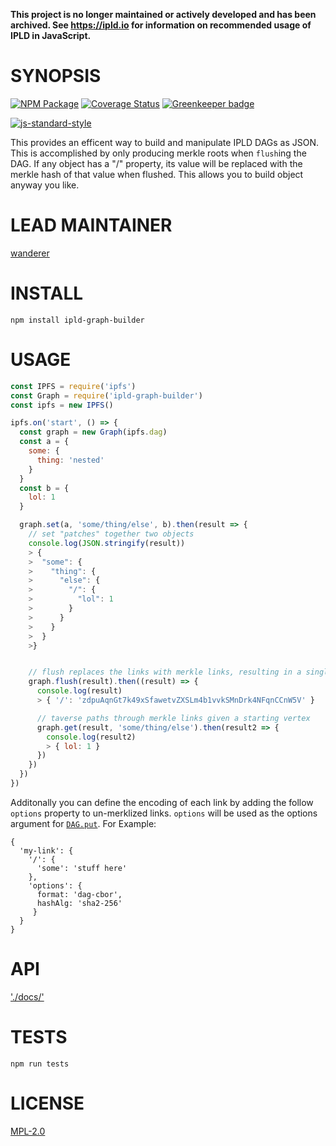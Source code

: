 **This project is no longer maintained or actively developed and has been archived. See https://ipld.io for information on recommended usage of IPLD in JavaScript.**

# SYNOPSIS 
[![NPM Package](https://img.shields.io/npm/v/ipld-graph-builder.svg?style=flat-square)](https://www.npmjs.org/package/ipld-graph-builder)
[![Coverage Status](https://img.shields.io/coveralls/ipld/js-ipld-graph-builder.svg?style=flat-square)](https://coveralls.io/r/ipld/js-ipld-graph-builder)
[![Greenkeeper badge](https://img.shields.io/badge/GreenKeeper-Enabled-brightgreen.svg?longCache=true&style=flat-square)](https://greenkeeper.io/)  

[![js-standard-style](https://cdn.rawgit.com/feross/standard/master/badge.svg)](https://github.com/feross/standard)

This provides an efficent way to build and manipulate IPLD DAGs as JSON. This is accomplished by only producing merkle roots when `flush`ing the DAG. If any object has a "/" property, its value will be replaced with the merkle hash of that value when flushed. This allows you to build object anyway you like. 

# LEAD MAINTAINER

[wanderer](https://github.com/wanderer)

# INSTALL
`npm install ipld-graph-builder`

# USAGE

```javascript
const IPFS = require('ipfs')
const Graph = require('ipld-graph-builder')
const ipfs = new IPFS()

ipfs.on('start', () => {
  const graph = new Graph(ipfs.dag)
  const a = {
    some: {
      thing: 'nested'
    }
  }
  const b = {
    lol: 1
  }

  graph.set(a, 'some/thing/else', b).then(result => {
    // set "patches" together two objects
    console.log(JSON.stringify(result))
    > {
    >  "some": {
    >    "thing": {
    >      "else": {
    >        "/": {
    >          "lol": 1
    >        }
    >      }
    >    }
    >  }
    >}


    // flush replaces the links with merkle links, resulting in a single root hash
    graph.flush(result).then((result) => {
      console.log(result)
      > { '/': 'zdpuAqnGt7k49xSfawetvZXSLm4b1vvkSMnDrk4NFqnCCnW5V' }

      // taverse paths through merkle links given a starting vertex
      graph.get(result, 'some/thing/else').then(result2 => {
        console.log(result2)
        > { lol: 1 }
      })
    })
  })
})
```
Additonally you can define the encoding of each link by adding the follow `options` property to un-merklized links. `options` will be used as the options argument for [`DAG.put`](https://github.com/ipfs/interface-ipfs-core/tree/master/API/dag#dagput). For Example:
```
{
  'my-link': {
    '/': {
      'some': 'stuff here'
    },
    'options': {
      format: 'dag-cbor',
      hashAlg: 'sha2-256'
     }
  }
}
```

# API
['./docs/'](./docs/index.md)

# TESTS
`npm run tests`

# LICENSE
[MPL-2.0](https://tldrlegal.com/license/mozilla-public-license-2.0-(mpl-2))
